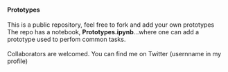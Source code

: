 #### Prototypes
This is a public repository, feel free to fork and add your own prototypes\
The repo has a notebook, <b>Prototypes.ipynb</b>...where one can add a prototype used to perfom common tasks.\
<br>
Collaborators are welcomed. You can find me on Twitter (usernname in my profile)
